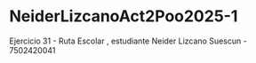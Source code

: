 # NeiderLizcanoAct2Poo2025-1
Ejercicio 31 - Ruta Escolar , estudiante Neider Lizcano Suescun - 7502420041
